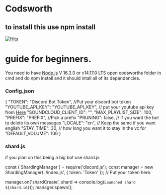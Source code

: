 # Codsworth

## to install this use npm install

[![Hits](https://hits.seeyoufarm.com/api/count/incr/badge.svg?url=https%3A%2F%2Fgithub.com%2FSophiaAtkinson%2FCodsworth&count_bg=%23A53DC8&title_bg=%23555555&icon=node-dot-js.svg&icon_color=%23E7E7E7&title=Page+Views&edge_flat=true)](https://hits.seeyoufarm.com)


# guide for beginners.

You need to have [Node.js](https://nodejs.org) V 16.3.0 or v14.17.0 LTS
open codsworths folder in cmd and do npm install and it should intall all of its dependencies.

### Config.json

{
  "TOKEN": "Discord Bot Token", //Put your discord bot token
  "YOUTUBE_API_KEY": "YOUTUBE_API_KEY", // put your youtube api key from [Here](https://console.cloud.google.com/)
  "SOUNDCLOUD_CLIENT_ID": "",
  "MAX_PLAYLIST_SIZE": 100,
  "PREFIX": "PREFIX", //Pick a prefix
  "PRUNING": false, // if you want the bot to delete its own messages
  "LOCALE": "en", // Keep the same if you want english
  "STAY_TIME": 30, // how long you want it to stay in the vc for
  "DEFAULT_VOLUME": 100
}

### shard.js
if you plan on this being a big bot use shard.js

const { ShardingManager } = require('discord.js');
const manager = new ShardingManager('./index.js', { token: 'Token' }); // Put your token here.

manager.on('shardCreate', shard => console.log(`Launched shard ${shard.id}`));
manager.spawn();


